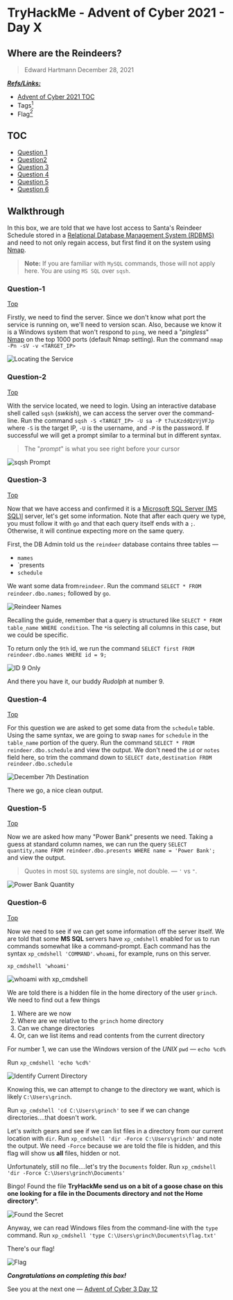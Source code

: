 # TryHackMe - Advent of Cyber 2021 - Day X
## Where are the Reindeers?
> Edward Hartmann
> December 28, 2021

***<u>Refs/Links:</u>***
- [Advent of Cyber 2021 TOC](Advent%20of%20Cyber%20Table%20of%20Contents.md)  
-  Tags[^1]
-  Flag[^2]

[^1]: #sql #nmap #rdbms #sqsh 
[^2]:  *Question 1:* `1433`
					*Question 2:* `1>`
					*Question 3:* `Rudolph`
					*Question 4:* `Prague`
					*Question 5:* `25000`
					*Question 6:* `THM{YjtKeUy2qT3v5dDH}`


## TOC
- [Question 1](#Question-1)
- [Question2](#Question-2)
- [Question 3](#Question-3)
- [Question 4](#Question-4)
- [Question 5](#Question-5)
- [Question 6](#Question-6)

## Walkthrough
In this box, we are told that we have lost access to Santa's Reindeer Schedule stored in a [Relational Database Management System (RDBMS)](../../../knowledge-base/concepts/sql_rdbms.md) and need to not only regain access, but first find it on the system using [Nmap](../../../tools_and_tricks/tools/nmap_usage.md).

> **Note:** If you are familiar with `MySQL` commands, those will not apply here. You are using `MS SQL` over `sqsh`.

### Question-1
[Top](#TOC)

Firstly, we need to find the server. Since we don't know what port the service is running on, we'll need to version scan. Also, because we know it is a Windows system that won't respond to `ping`, we need a "*pingless*" [Nmap](../../../tools_and_tricks/tools/nmap_usage.md) on the top 1000 ports (default Nmap setting). Run the command `nmap -Pn -sV -v <TARGET_IP>`

![Locating the Service](AoC-2021_Photos/Day_11/01_AoC-Day-11_12-28-21-Finding-the-Service-Port.png)

### Question-2
[Top](#TOC)

With the service located, we need to login. Using an interactive database shell called `sqsh` (*swkish*), we can access the server over the command-line. Run the command `sqsh -S <TARGET_IP> -U sa -P t7uLKzddQzVjVFJp` where `-S` is the target IP, `-U` is the username, and `-P` is the password. If successful we will get a prompt similar to a terminal but in different syntax.

> The "*prompt*" is what you see right before your cursor

![sqsh Prompt](AoC-2021_Photos/Day_11/02_AoC-Day-11_12-28-21-sqsh.png)

### Question-3
[Top](#TOC)

Now that we have access and confirmed it is a [Microsoft SQL Server (MS SQL)l](../../../tools_and_tricks/tools/database/microsoft_sql_server_mssql.md) server, let's get some information. Note that after each query we type, you must follow it with `go` and that each query itself ends with a `;`. Otherwise, it will continue expecting more on the same query. 

First, the DB Admin told us the `reindeer` database contains three tables &mdash; 
- `mames`
- `presents
- `schedule`  

We want some data from`reindeer`. Run the command `SELECT * FROM reindeer.dbo.names;` followed by `go`. 

![Reindeer Names](AoC-2021_Photos/Day_11/03_AoC-Day-11_12-28-21-reindeer-names.png)

Recalling the guide, remember that a query is structured like `SELECT * FROM table_name WHERE condition`. The `*`is selecting all columns in this case, but we could be specific. 

To return only the `9th` id, we run the command `SELECT first FROM reindeer.dbo.names WHERE id = 9;`

![ID 9 Only](AoC-2021_Photos/Day_11/04_AoC-Day-11_12-28-21-Rudolph-Only.png)

And there you have it, our buddy *Rudolph* at number 9.
### Question-4
[Top](#TOC)

For this question we are asked to get some data from the `schedule` table. Using the same syntax, we are going to swap `names` for `schedule` in the `table_name` portion of the query. Run the command `SELECT * FROM reindeer.dbo.schedule` and view the output. We don't need the `id` or `notes` field here, so trim the command down to `SELECT date,destination FROM reindeer.dbo.schedule`

![December 7th Destination](AoC-2021_Photos/Day_11/05_AoC-Day-11_12-28-21-Dec7-Destination.png)

There we go, a nice clean output. 
### Question-5
[Top](#TOC)

Now we are asked how many "Power Bank" presents we need. Taking a guess at standard column names, we can run the query `SELECT quantity,name FROM reindeer.dbo.presents WHERE name = 'Power Bank';` and view the output. 

> Quotes in most `SQL` systems are single, not double. &mdash; `'` vs `"`. 

![Power Bank Quantity](AoC-2021_Photos/Day_11/06_AoC-Day-11_12-28-21-Power-Bank-Quantity.png)

### Question-6
[Top](#TOC)

Now we need to see if we can get some information off the server itself. We are told that some **MS SQL** servers have `xp_cmdshell` enabled for us to run commands somewhat like a command-prompt. Each command has the syntax `xp_cmdshell 'COMMAND'`. `whoami`, for example, runs on this server. 

```
xp_cmdshell 'whoami'
```

![whoami with xp_cmdshell](AoC-2021_Photos/Day_11/07_AoC-Day-11_12-28-21-xp-whoami.png)

We are told there is a hidden file in the home directory of the user `grinch`. We need to find out a few things
1. Where are we now
2. Where are we relative to the `grinch` home directory
3. Can we change directories
4. Or, can we list items and read contents from the current directory

For number 1, we can use the Windows version of the *UNIX* `pwd` &mdash; `echo %cd%`

Run `xp_cmdshell 'echo %cd%'`

![Identify Current Directory](AoC-2021_Photos/Day_11/08_AoC-Day-11_12-28-21-Current-Directory.png)

Knowing this, we can attempt to change to the directory we want, which is likely `C:\Users\grinch`. 

Run `xp_cmdshell 'cd C:\Users\grinch'` to see if we can change directories....that doesn't work. 

Let's switch gears and see if we can list files in a directory from our current location with `dir`. Run `xp_cmdshell 'dir -Force C:\Users\grinch'` and note the output. We need `-Force` because we are told the file is hidden, and this flag will show us **all** files, hidden or not. 

Unfortunately, still no file....let's try the `Documents` folder. Run `xp_cmdshell 'dir -Force C:\Users\grinch\Documents'`

Bingo! Found the file **TryHackMe send us on a bit of a goose chase on this one looking for a file in the Documents directory and not the Home directory***.

![Found the Secret](AoC-2021_Photos/Day_11/09_AoC-Day-11_12-28-21-Secret-Found.png)

Anyway, we can read Windows files from the command-line with the `type` command. Run `xp_cmdshell 'type C:\Users\grinch\Documents\flag.txt'`

There's our flag!

![Flag](AoC-2021_Photos/Day_11/10_AoC-Day-11_12-28-21-Flag.png)

***Congratulations on completing this box!***  

See you at the next one &mdash; [Advent of Cyber 3 Day 12](AoC-2021_Day12.md)
</br>
</br>
</br>
</br>
</br>
</br>
</br>
</br>
</br>
</br>
</br>
</br>
</br>
</br>
</br>
</br>
</br>
</br>
</br>
</br>
</br>
</br>
</br>
</br>
</br>
</br>
</br>
</br>
</br>
</br>
</br>
</br>
</br>
</br>
</br>
</br>
</br>
</br>
</br>
</br>
</br>
</br>
</br>
</br>
</br>
</br>
</br>
</br>
</br>
</br>
</br>
</br>
</br>
</br>
</br>
</br>
</br>
</br>
</br>
</br>
</br>
</br>
</br>
